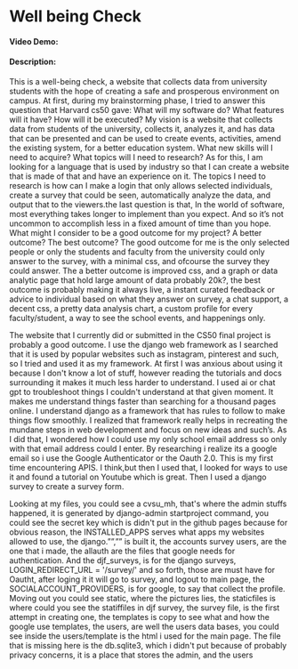 # Well being Check
#### Video Demo:  <URL HERE>
#### Description:
This is a well-being check, a website that collects data from university students with the hope of creating a safe and prosperous environment on campus. At first, during my brainstorming phase,  I tried to answer this question that Harvard cs50 gave: What will my software do? What features will it have? How will it be executed? My vision is a website that collects data from students of the university, collects it, analyzes it, and has data that can be presented and can be used to create events, activities, amend the existing system, for a better education system. What new skills will I need to acquire? What topics will I need to research? As for this, I am looking for a language that is used by industry so that I can create a website that is made of that and have an experience on it. The topics I need to research is how can I make a login that only allows selected individuals, create a survey that could be seen, automatically analyze the data, and output that to the viewers.the last question is that, In the world of software, most everything takes longer to implement than you expect. And so it’s not uncommon to accomplish less in a fixed amount of time than you hope. What might I consider to be a good outcome for my project? A better outcome? The best outcome? The good outcome for me is the only selected people or only the students and faculty from the university could only answer to the survey, with a minimal css, and ofcourse the survey they could answer. The a better outcome is improved css, and a graph or data analytic page that hold large amount of data probably 20k?, the best outcome is probably making it always live, a instant curated feedback or advice to individual based on what they answer on survey, a chat support, a decent css, a pretty data analysis chart, a custom profile for every faculty/student, a way to see the school events, and happenings only.

The website that I currently did or submitted in the CS50 final project is probably a  good outcome. I use the django web framework as I searched that it is used by popular websites such as instagram, pinterest and such, so I tried and used it as my framework. At first I was anxious about using it because I don't know a lot of stuff, however reading the tutorials and docs surrounding it makes it much less harder to understand. I used ai or chat gpt to troubleshoot things I couldn't understand at that given moment. It makes me understand things faster than searching for  a thousand pages online. I understand django as a framework that has rules to follow to make things flow smoothly. I realized that framework really helps in recreating the mundane steps in web development and focus on new ideas and such’s. As I did that, I wondered how I could use my only school email address so only with that email address could I enter. By researching i realize its a google email so i use the Google Authenticator or the Oauth 2.0. This is my first time encountering APIS. I think,but then I used that, I looked for ways to use it and found a tutorial on Youtube which is great.  Then I used a django survey to create a survey form. 

Looking at my files, you could see a cvsu_mh, that's where the admin stuffs happened,  it is generated by django-admin startproject command, you could see the secret key which is didn't put in the github pages because for obvious reason, the INSTALLED_APPS serves what apps my websites allowed to use, the django.””,”” is built it, the accounts survey users, are the one that i made, the allauth are the files that google needs for authentication. And the djf_surveys, is for the django surveys, LOGIN_REDIRECT_URL = '/survey/' and so forth, those are must have for Oautht, after loging it it will go to survey, and logout to main page, the SOCIALACCOUNT_PROVIDERS, is for google, to say that collect the profile. Moving out you could see static, where the pictures lies, the staticfiles is where could you see the statiffiles in djf survey, the survey file, is the first attempt in creating one, the templates is copy to see what and how the google use templates, the users, are well the users data bases, you could see inside the users/template is the html i used for the main page. The file that is missing here is the db.sqlite3, which i didn't put because of probably privacy concerns, it is a place that stores the admin, and the users





